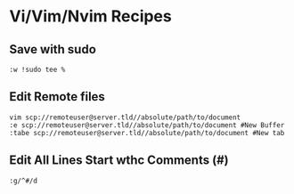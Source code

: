 # Vi/Vim/Nvim Recipes

## Save with sudo

```
:w !sudo tee %
```

## Edit Remote files

```
vim scp://remoteuser@server.tld//absolute/path/to/document
:e scp://remoteuser@server.tld//absolute/path/to/document #New Buffer
:tabe scp://remoteuser@server.tld//absolute/path/to/document #New tab
```

## Edit All Lines Start wthc Comments (#)
```
:g/^#/d
```
